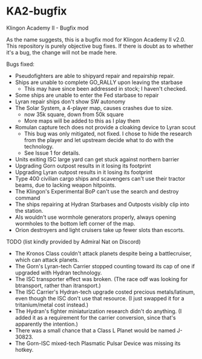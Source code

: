 # KA2-bugfix
Klingon Academy II - Bugfix mod

As the name suggests, this is a bugfix mod for Klingon Academy II v2.0. This
repository is purely objective bug fixes. If there is doubt as to whether it's
a bug, the change will not be made here.

Bugs fixed:

- Pseudofighters are able to shipyard repair and repairship repair.
- Ships are unable to complete GO_RALLY upon leaving the starbase
	- This may have since been addressed in stock; I haven't checked.
- Some ships are unable to enter the Fed starbase to repair
- Lyran repair ships don't show SW autonomy
- The Solar System, a 4-player map, causes crashes due to size.
	- now 35k square, down from 50k square
	- More maps will be added to this as I play them
- Romulan capture tech does not provide a cloaking device to Lyran scout
	- This bug was only mitigated, not fixed. I chose to hide the research
	from the player and let upstream decide what to do with the technology.
	- See Issue 1 for details.
- Units exiting ISC large yard can get stuck against northern barrier
- Upgrading Gorn outpost results in it losing its footprint
- Upgrading Lyran outpost results in it losing its footprint
- Type 400 civilian cargo ships and scavengers can't use their tractor beams,
due to lacking weapon hitpoints.
- The Klingon's Experimental BoP can't use the search and destroy command
- The ships repairing at Hydran Starbases and Outposts visibly clip into the
station.
- AIs wouldn't use wormhole generators properly, always opening wormholes to
the bottom left corner of the map.
- Orion destroyers and light cruisers take up fewer slots than escorts.

TODO (list kindly provided by Admiral Nat on Discord)

- The Kronos Class couldn't attack planets despite being a battlecruiser, which can attack planets.
- The Gorn's Lyran-tech Carrier stopped counting toward its cap of one if upgraded with Hydran technology.
- The ISC transporter effect was broken. (The race odf was looking for btransport, rather than itransport.)
- The ISC Carrier's Hydran-tech upgrade costed precious metals/latinum, even though the ISC don't use that resource. (I just swapped it for a tritanium/metal cost instead.)
- The Hydran's fighter miniaturization research didn't do anything. (I added it as a requirement for the carrier conversion, since that's apparently the intention.)
- There was a small chance that a Class L Planet would be named J-30823.
- The Gorn-ISC mixed-tech Plasmatic Pulsar Device was missing its hotkey.
